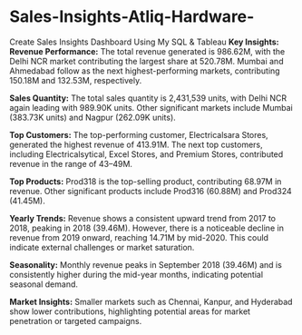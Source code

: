 # Sales-Insights-Atliq-Hardware-
Create Sales Insights Dashboard Using My SQL &amp; Tableau
**Key Insights:**
**Revenue Performance:**
The total revenue generated is 986.62M, with the Delhi NCR market contributing the largest share at 520.78M.
Mumbai and Ahmedabad follow as the next highest-performing markets, contributing 150.18M and 132.53M, respectively.

**Sales Quantity:**
The total sales quantity is 2,431,539 units, with Delhi NCR again leading with 989.90K units.
Other significant markets include Mumbai (383.73K units) and Nagpur (262.09K units).

**Top Customers:**
The top-performing customer, Electricalsara Stores, generated the highest revenue of 413.91M.
The next top customers, including Electricalsytical, Excel Stores, and Premium Stores, contributed revenue in the range of 43–49M.

**Top Products:**
Prod318 is the top-selling product, contributing 68.97M in revenue.
Other significant products include Prod316 (60.88M) and Prod324 (41.45M).

**Yearly Trends:**
Revenue shows a consistent upward trend from 2017 to 2018, peaking in 2018 (39.46M).
However, there is a noticeable decline in revenue from 2019 onward, reaching 14.71M by mid-2020. This could indicate external challenges or market saturation.

**Seasonality:**
Monthly revenue peaks in September 2018 (39.46M) and is consistently higher during the mid-year months, indicating potential seasonal demand.

**Market Insights:**
Smaller markets such as Chennai, Kanpur, and Hyderabad show lower contributions, highlighting potential areas for market penetration or targeted campaigns.
